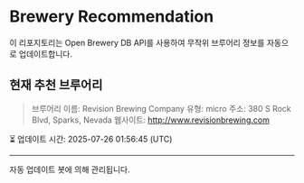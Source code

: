 # Brewery Recommendation

이 리포지토리는 Open Brewery DB API를 사용하여 무작위 브루어리 정보를 자동으로 업데이트합니다.

## 현재 추천 브루어리
> 브루어리 이름: Revision Brewing Company
유형: micro
주소: 380 S Rock Blvd, Sparks, Nevada
웹사이트: http://www.revisionbrewing.com

⏳ 업데이트 시간: 2025-07-26 01:56:45 (UTC)

---
자동 업데이트 봇에 의해 관리됩니다.